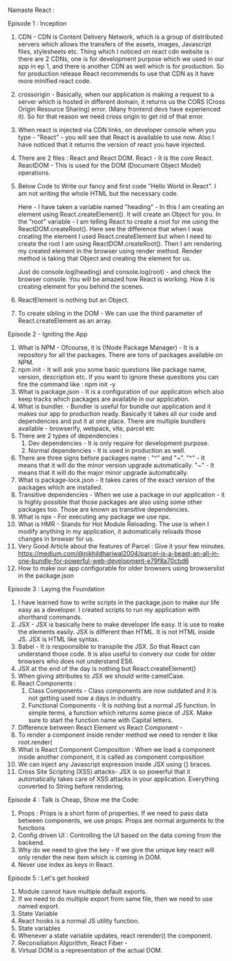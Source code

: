 Namaste React : 

Episode 1 : Inception

1. CDN - CDN is Content Delivery Network, which is a group of distributed servers which allows the transfers of the assets, images, Javascript files, stylesheets etc.
   Thing which I noticed on react cdn website is : there are 2 CDNs, one is for development purpose which we used in our app in ep 1, and there is another CDN as well which is for production. So for production release React recommends to use that CDN as it have more minified react code.
2. crossorigin - Basically, when our application is making a request to a server which is hosted in different domain, it returns us the CORS (Cross Origin Resource Sharing) error. (Many frontend devs have experienced it). So for that reason we need cross origin to get rid of that error.
3. When react is injected via CDN links, on developer console when you type - "React" - you will see that React is available to use now. Also I have noticed that it returns the version of react you have injected.
4. There are 2 files : React and React DOM.
   React - It is the core React.
   ReactDOM - This is used for the DOM (Document Object Model) operations.
5. Below Code to Write our fancy and first code "Hello World in React". I am not writing the whole HTML but the necessary code.

    <script>
    const heading = React.createElement("h1", {}, "Hello World from React !");
    const root = ReactDOM.createRoot(document.getElementById('root'));
    root.render(heading)
	</script>
	
	Here - I have taken a variable named "heading" - In this I am creating an element using React.createElement(). It will create an Object for you.
	In the "root" variable - I am telling React to create a root for me using the ReactDOM.createRoot(). Here see the difference that when I was creating the element I used React.createElement but when I need to create the root I am using ReactDOM.createRoot().
	Then I am rendering my created element in the browser using render method. Render method is taking that Object and creating the element for us.
	
	Just do console.log(heading) and console.log(root) - and check the browser console. You will be amazed how React is working. How it is creating element for you behind the scenes.

6. ReactElement is nothing but an Object.
7. To create sibling in the DOM - We can use the third parameter of React.createElement as an array.




Episode 2 - Igniting the App

1. What is NPM - Ofcourse, it is (!Node Package Manager) - It is a repository for all the packages. There are tons of packages available on NPM.
2. npm init - It will ask you some basic questions like package name, version, description etc. If you want to ignore these questions you can fire the command like : npm init -y
3. What is package.json - It is a configuration of our application which also keep tracks which packages are available in our application.
4. What is bundler. - Bundler is useful for bundle our application and it makes our app to production ready. Basically it takes all our code and dependencies and put it at one place.
	There are multiple bundlers available - browserify, webpack, vite, parcel etc
5. There are 2 types of dependencies : 
	1. Dev dependencies - It is only require for development purpose.
	2. Normal dependencies - It is used in production as well.
6. There are three signs before packages name : "^" and "~".
   "^" - It means that it will do the minor version upgrade automatically.
   "~" - It means that it will do the major minor upgrade automatically.
7. What is package-lock.json - It takes cares of the exact version of the packages which are installed.
8. Transitive dependencies - When we use a package in our application - it is highly possible that those packages are also using some other packages too. Those are known as transitive dependencies.
9. What is npx - For executing any package we use npx.
10. What is HMR - Stands for Hot Module Reloading. The use is when I modify anything in my application, it automatically reloads those changes in browser for us.
11. Very Good Article about the features of Parcel : Give it your few minutes.
    https://medium.com/@nikhildhariwal2004/parcel-is-a-beast-an-all-in-one-bundle-for-powerful-web-development-e79f8a70cbd6
12. How to make our app configurable for older browsers using browserslist in the package.json



Episode 3 : Laying the Foundation

1. I have learned how to write scripts in the package.json to make our life easy as a developer. I created scripts to run my application with shorthand commands.
2. JSX - JSX is basically here to make developer life easy. It is use to make the elements easily. JSX is different than HTML. It is not HTML inside JS. JSX is HTML like syntax.
3. Babel - It is respoonsible to transpile the JSX. So that React can understand those code. It is also useful to convery our code for older browsers who does not understand ES6.
4. JSX at the end of the day is nothing but React.createElement()
5. When giving attributes to JSX we should write camelCase.
6. React Components : 
   1. Class Components - Class components are now outdated and it is not getting used now a days in industry.
   2. Functional Components - It is nothing but a normal JS function. In simple terms, a function which returns some piece of JSX. Make sure to start the function name with Capital letters.
7. Difference between React Element vs React Component - 
8. To render a component inside render method we need to render it like 
   root.render(<HeadingComponent />
9. What is React Component Composition :  When we load a component inside another component, it is called as component composition
10. We can inject any Javascript expression inside JSX using {} braces.
11. Cross Site Scripting (XSS) attacks- JSX is so powerful that it automatically takes care of XSS attacks in your application. Everything converted to String before rendering.


Episode 4 : Talk is Cheap, Show me the Code:

1. Props : Props is a short form of properties. If we need to pass data between components, we use props. Props are normal arguments to the functions
2. Config driven UI : Controlling the UI based on the data coming from the backend.
3. Why do we need to give the key  - If we give the unique key react will only render the new item which is coming in DOM.
4. Never use index as keys in React.



Episode 5 : Let's get hooked
1. Module cannot have multiple default exports.
2. If we need to do multiple export from same file, then we need to use named export.
3. State Variable
4. React hooks is a normal JS utility function.
5. State variables 
6. Whenever a state variable updates, react rerender() the component.
7. Reconsiliation Algorithm, React Fiber - 
8. Virtual DOM is a representation of the actual DOM.
